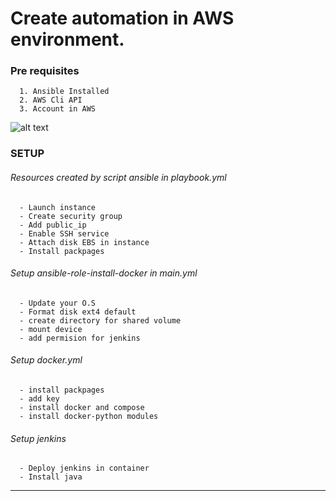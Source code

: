 # Create automation in AWS environment.


### Pre requisites
      1. Ansible Installed 
      2. AWS Cli API 
      3. Account in AWS

![alt text](https://i.imgur.com/Z1JsPna.png)

### SETUP

   ###### Resources created by script ansible in playbook.yml

      - Launch instance 
      - Create security group
      - Add public_ip
      - Enable SSH service 
      - Attach disk EBS in instance
      - Install packpages

   ###### Setup ansible-role-install-docker in main.yml

      - Update your O.S 
      - Format disk ext4 default
      - create directory for shared volume
      - mount device 
      - add permision for jenkins 

   ###### Setup docker.yml 

      - install packpages
      - add key 
      - install docker and compose
      - install docker-python modules

   ###### Setup jenkins

      - Deploy jenkins in container 
      - Install java

---



